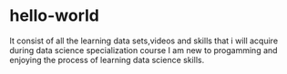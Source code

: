 # hello-world
It consist of all the learning data sets,videos and skills that i will acquire during data science specialization course
I am new to progamming and enjoying the process of learning data science skills.
